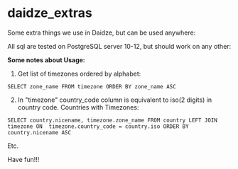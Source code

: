 # daidze_extras
Some extra things we use in Daidze, but can be used anywhere:

All sql are tested on PostgreSQL server 10-12, but should work on any other:

__Some notes about Usage:__

1. Get list of timezones ordered by alphabet:

```SELECT zone_name FROM timezone ORDER BY zone_name ASC```

2. In "timezone" country_code column is equivalent to iso(2 digits) in country code. Countries with Timezones:

```SELECT country.nicename, timezone.zone_name FROM country LEFT JOIN timezone ON  timezone.country_code = country.iso ORDER BY country.nicename ASC```

Etc.

Have fun!!!
